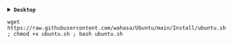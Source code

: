 <details></br>
<summary><b><code>Desktop</code></b></summary>
<p align="center"><img src="https://raw.githubusercontent.com/wahasa/Ubuntu/main/Images/xfce.jpg"</p>
</details>

```
wget https://raw.githubusercontent.com/wahasa/Ubuntu/main/Install/ubuntu.sh ; chmod +x ubuntu.sh ; bash ubuntu.sh
```
